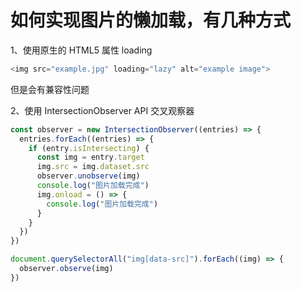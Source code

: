# 如何实现图片的懒加载，有几种方式

1、使用原生的 HTML5 属性 loading

```js
<img src="example.jpg" loading="lazy" alt="example image">
```

但是会有兼容性问题

2、使用 IntersectionObserver API 交叉观察器

```js
const observer = new IntersectionObserver((entries) => {
  entries.forEach((entries) => {
    if (entry.isIntersecting) {
      const img = entry.target
      img.src = img.dataset.src
      observer.unobserve(img)
      console.log("图片加载完成")
      img.onload = () => {
        console.log("图片加载完成")
      }
    }
  })
})

document.querySelectorAll("img[data-src]").forEach((img) => {
  observer.observe(img)
})
```
